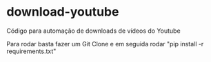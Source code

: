 # download-youtube
Código para automação de downloads de vídeos do Youtube


Para rodar basta fazer um Git Clone e em seguida rodar "pip install -r requirements.txt"
